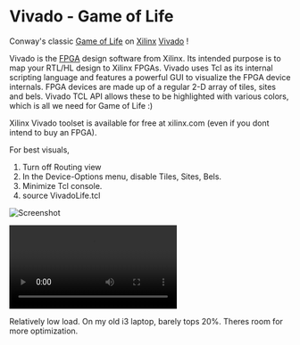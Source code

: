 # Vivado - Game of Life

Conway's classic [Game of Life](https://en.wikipedia.org/wiki/Conway's_Game_of_Life) on [Xilinx](www.xilinx.com) [Vivado](https://www.xilinx.com/products/design-tools/vivado.html) !

Vivado is the
[FPGA](https://en.wikipedia.org/wiki/Field-programmable_gate_array) design
software from Xilinx. Its intended purpose is to map your RTL/HL design to
Xilinx FPGAs. Vivado uses Tcl as its internal scripting language and features a
powerful GUI to visualize the FPGA device internals. FPGA devices are made up of a
regular 2-D array of tiles, sites and bels. Vivado TCL API allows these to be
highlighted with various colors, which is all we need for Game of Life :)

Xilinx Vivado toolset is available for free at xilinx.com (even
if you dont intend to buy an FPGA).

For best visuals,
1. Turn off Routing view
2. In the Device-Options menu, disable Tiles, Sites, Bels.
3. Minimize Tcl console.
4. source VivadoLife.tcl

![Screenshot](../master/docs/VivadoLife_Large1.png)

![Screengrab](../master/docs/2018-11-05-2132-15.m4v)

Relatively low load. On my old i3 laptop, barely tops 20%. Theres room
for more optimization.

